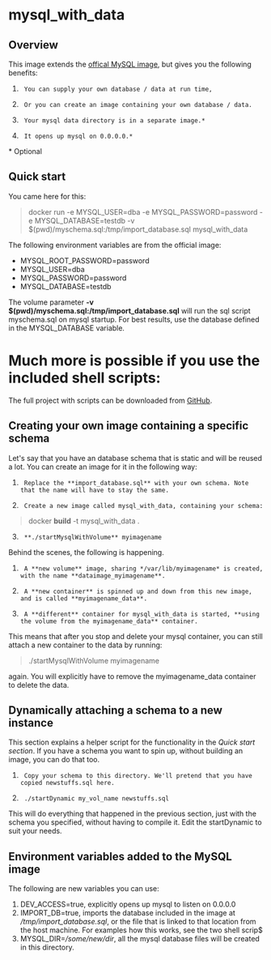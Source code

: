 # mysql_with_data

## Overview

This image extends the [offical MySQL image](https://registry.hub.docker.com/_/mysql/), but gives you the following benefits:

1.      You can supply your own database / data at run time,
2.      Or you can create an image containing your own database / data.
2.      Your mysql data directory is in a separate image.*
4.      It opens up mysql on 0.0.0.0.*

\* Optional
## Quick start

You came here for this:
> docker run -e MYSQL_USER=dba -e MYSQL_PASSWORD=password -e MYSQL_DATABASE=testdb -v $(pwd)/myschema.sql:/tmp/import_database.sql mysql_with_data

The following environment variables are from the official image:

- MYSQL_ROOT_PASSWORD=password
- MYSQL_USER=dba
- MYSQL_PASSWORD=password
- MYSQL_DATABASE=testdb

The volume parameter **-v $(pwd)/myschema.sql:/tmp/import_database.sql** will run the sql script myschema.sql on mysql startup. For best results, use the database defined in the MYSQL_DATABASE variable.

# Much more is possible if you use the included shell scripts:

The full project with scripts can be downloaded from [GitHub](https://github.com/pietsmit/mysql_with_data).

## Creating your own image containing a specific schema

Let's say that you have an database schema that is static and will be reused a lot. You can create an image for it in the following way:

1.      Replace the **import_database.sql** with your own schema. Note that the name will have to stay the same.
2.      Create a new image called mysql_with_data, containing your schema:
> docker **build** -t mysql_with_data .
3.      **./startMysqlWithVolume** myimagename

Behind the scenes, the following is happening.

1.      A **new volume** image, sharing */var/lib/myimagename* is created, with the name **dataimage_myimagename**.
2.      A **new container** is spinned up and down from this new image, and is called **myimagename_data**.
3.      A **different** container for mysql_with_data is started, **using the volume from the myimagename_data** container.

This means that after you stop and delete your mysql container, you can still attach a new container to the data by running:
> ./startMysqlWithVolume myimagename

again. You will explicitly have to remove the myimagename_data container to delete the data.

## Dynamically attaching a schema to a new instance

This section explains a helper script for the functionality in the *Quick start section*.
If you have a schema you want to spin up, without building an image, you can do that too.

1.      Copy your schema to this directory. We'll pretend that you have copied newstuffs.sql here.
2.      ./startDynamic my_vol_name newstuffs.sql

This will do everything that happened in the previous section, just with the schema you specified, without having to compile it. Edit the startDynamic to suit your needs.

## Environment variables added to the MySQL image

The following are new variables you can use:

1. DEV_ACCESS=true, explicitly opens up mysql to listen on 0.0.0.0
2. IMPORT_DB=true, imports the database included in the image at */tmp/import_database.sql*, or the file that is linked to that location from the host machine. For examples how this works, see the two shell scrip$
3. MYSQL_DIR=*/some/new/dir*, all the mysql database files will be created in this directory.



